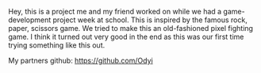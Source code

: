 Hey, this is a project me and my friend worked on while we had a game-development project week at school. 
This is inspired by the famous rock, paper, scissors game. We tried to make this an old-fashioned pixel fighting game. 
I think it turned out very good in the end as this was our first time trying something like this out.

My partners github: https://github.com/Odyi
